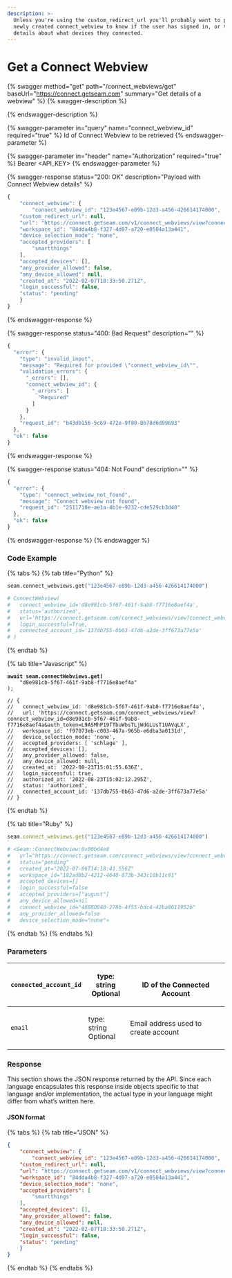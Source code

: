 ```yaml
---
description: >-
  Unless you're using the custom_redirect_url you'll probably want to poll your
  newly created connect_webview to know if the user has signed in, or to get
  details about what devices they connected.
---
```


# Get a Connect Webview

{% swagger method="get" path="/connect_webviews/get" baseUrl="https://connect.getseam.com" summary="Get details of a webview" %}
{% swagger-description %}

{% endswagger-description %}

{% swagger-parameter in="query" name="connect_webview_id" required="true" %}
Id of Connect Webview to be retrieved
{% endswagger-parameter %}

{% swagger-parameter in="header" name="Authorization" required="true" %}
Bearer <API_KEY>
{% endswagger-parameter %}

{% swagger-response status="200: OK" description="Payload with Connect Webview details" %}
```javascript
{
    "connect_webview": {
    	"connect_webview_id": "123e4567-e89b-12d3-a456-426614174000",
	"custom_redirect_url": null,
	"url": "https://connect.getseam.com/v1/connect_webviews/view?connect_webview_id=02454094-1cab-4693-babc-afa9e1c55f09&auth_token=P7XLD4hYXva24WqwSKTC4pKQMP7v3zWUz",
	"workspace_id": "84dda4b8-f327-4d97-a720-e0504a13a441",
	"device_selection_mode": "none",
	"accepted_providers": [
		"smartthings"
	],
	"accepted_devices": [],
	"any_provider_allowed": false,
	"any_device_allowed": null,
	"created_at": "2022-02-07T18:33:50.271Z",
	"login_successful": false,
	"status": "pending"
    }
}
```
{% endswagger-response %}

{% swagger-response status="400: Bad Request" description="" %}
```javascript
{
  "error": {
    "type": "invalid_input",
    "message": "Required for provided \"connect_webview_id\"",
    "validation_errors": {
      "_errors": [],
      "connect_webview_id": {
        "_errors": [
          "Required"
        ]
      }
    },
    "request_id": "b43db156-5c69-472e-9f80-8b78d6d99693"
  },
  "ok": false
}
```
{% endswagger-response %}

{% swagger-response status="404: Not Found" description="" %}
```javascript
{
  "error": {
    "type": "connect_webview_not_found",
    "message": "Connect webview not found",
    "request_id": "2511710e-ae1a-4b1e-9232-cde529cb3d40"
  },
  "ok": false
}
```
{% endswagger-response %}
{% endswagger %}

### Code Example

{% tabs %}
{% tab title="Python" %}
```python
seam.connect_webviews.get("123e4567-e89b-12d3-a456-426614174000")

# ConnectWebview(
#   connect_webview_id='d8e981cb-5f67-461f-9ab8-f7716e8aef4a',
#   status='authorized',
#   url='https://connect.getseam.com/connect_webviews/view?connect_webview_id=d8e981cb-5f67-461f-9ab8-f7716e8aef4a&auth_token=L9ASMhP19fTbuWbsTLjWdGLUsT1UAVqLX',
#   login_successful=True, 
#   connected_account_id='137db755-0b63-47d6-a2de-3ff673a77e5a'
# )
```
{% endtab %}

{% tab title="Javascript" %}
<pre class="language-typescript"><code class="lang-typescript"><strong>await seam.connectWebviews.get(
</strong>    "d8e981cb-5f67-461f-9ab8-f7716e8aef4a"
);
  
// {
//   connect_webview_id: 'd8e981cb-5f67-461f-9ab8-f7716e8aef4a',
//   url: 'https://connect.getseam.com/connect_webviews/view?connect_webview_id=d8e981cb-5f67-461f-9ab8-f7716e8aef4a&#x26;auth_token=L9ASMhP19fTbuWbsTLjWdGLUsT1UAVqLX',
//   workspace_id: 'f97073eb-c003-467a-965b-e6dba3a0131d',
//   device_selection_mode: 'none',
//   accepted_providers: [ 'schlage' ],
//   accepted_devices: [],
//   any_provider_allowed: false,
//   any_device_allowed: null,
//   created_at: '2022-08-23T15:01:55.636Z',
//   login_successful: true,
//   authorized_at: '2022-08-23T15:02:12.295Z',
//   status: 'authorized',
//   connected_account_id: '137db755-0b63-47d6-a2de-3ff673a77e5a'
// }
</code></pre>
{% endtab %}

{% tab title="Ruby" %}
```ruby
seam.connect_webviews.get("123e4567-e89b-12d3-a456-426614174000")

# <Seam::ConnectWebview:0x00bd4e8                                                            
#   url="https://connect.getseam.com/connect_webviews/view?connect_webview_id=48880840-278b-4f55-bdc4-42ba8611952b&auth_token=asjDHKADH8392hf923FH"
#   status="pending"                                                                         
#   created_at="2022-07-06T14:18:41.556Z"                                                    
#   workspace_id="182ad8b2-4212-4640-873b-343c10b11c91"                                      
#   accepted_devices=[]                                                                      
#   login_successful=false                                                                   
#   accepted_providers=["august"]                                                            
#   any_device_allowed=nil                                                                   
#   connect_webview_id="48880840-278b-4f55-bdc4-42ba8611952b"                                
#   any_provider_allowed=false                                                               
#   device_selection_mode="none">
```
{% endtab %}
{% endtabs %}



### Parameters

| `connected_account_id` | <p>type: string<br>Optional</p> | <p><br>ID of the Connected Account</p> |
| ---------------------- | ------------------------------- | -------------------------------------- |
| `email`                | <p>type: string<br>Optional</p> | Email address used to create account   |

### Response

This section shows the JSON response returned by the API. Since each language encapsulates this response inside objects specific to that language and/or implementation, the actual type in your language might differ from what’s written here.

#### JSON format

{% tabs %}
{% tab title="JSON" %}
```json
{
    "connect_webview": {
    	"connect_webview_id": "123e4567-e89b-12d3-a456-426614174000",
	"custom_redirect_url": null,
	"url": "https://connect.getseam.com/v1/connect_webviews/view?connect_webview_id=02454094-1cab-4693-babc-afa9e1c55f09&auth_token=P7XLD4hYXva24WqwSKTC4pKQMP7v3zWUz",
	"workspace_id": "84dda4b8-f327-4d97-a720-e0504a13a441",
	"device_selection_mode": "none",
	"accepted_providers": [
		"smartthings"
	],
	"accepted_devices": [],
	"any_provider_allowed": false,
	"any_device_allowed": null,
	"created_at": "2022-02-07T18:33:50.271Z",
	"login_successful": false,
	"status": "pending"
    }
}
```
{% endtab %}
{% endtabs %}
